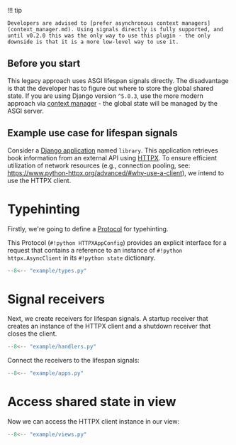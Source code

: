 !!! tip

    Developers are advised to [prefer asynchronous context managers](context_manager.md). Using signals directly is fully supported, and until v0.2.0 this was the only way to use this plugin - the only downside is that it is a more low-level way to use it.

## Before you start

This legacy approach uses ASGI lifespan signals directly. The disadvantage is that the developer has to figure out where to store the global shared state. If you are using Django version `^5.0.3`, use the more modern approach via [context manager](context_manager.md) - the global state will be managed by the ASGI server.

## Example use case for lifespan signals

Consider a [Django application](https://docs.djangoproject.com/en/dev/ref/applications/) named `library`. This application retrieves book information from an external API using [HTTPX](https://www.python-httpx.org/). To ensure efficient utilization of network resources (e.g., connection pooling, see: <https://www.python-httpx.org/advanced/#why-use-a-client>), we intend to use the HTTPX client.

# Typehinting

Firstly, we're going to define a [Protocol](https://docs.python.org/3/library/typing.html#typing.Protocol) for typehinting.

This Protocol (`#!python HTTPXAppConfig`) provides an explicit interface for a request that contains a reference to an instance of `#!python httpx.AsyncClient` in its `#!python state` dictionary.

``` py hl_lines="6-7" title="types.py"
--8<-- "example/types.py"
```

# Signal receivers

Next, we create receivers for lifespan signals. A startup receiver that creates an instance of the HTTPX client and a shutdown receiver that closes the client.

``` py hl_lines="13 16" title="handlers.py"
--8<-- "example/handlers.py"
```

Connect the receivers to the lifespan signals:

``` py hl_lines="12-15" title="apps.py"
--8<-- "example/apps.py"
```

# Access shared state in view

Now we can access the HTTPX client instance in our view:

``` py hl_lines="10-11" title="views.py"
--8<-- "example/views.py"
```
